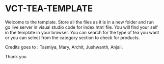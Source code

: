 # VCT-TEA-TEMPLATE
Welcome to the template.
Store all the files as it is in a new folder and run go live server in visual studio code for index.html file.
You will find your self in the template in your browser.
You can search for the type of tea you want or you can select from the category section to check for products.

Credits goes to :
Tasmiya,
Mary,
Archit,
Jushwanth,
Anjali.



Thank you 

